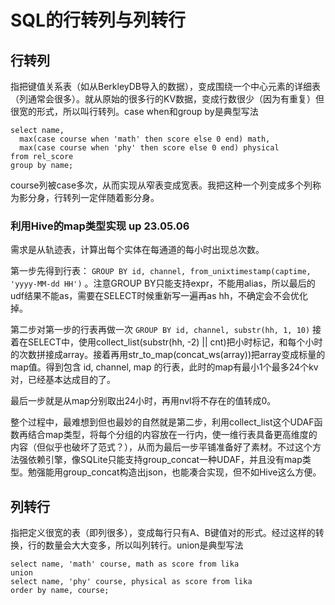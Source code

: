 # SQL的行转列与列转行

## 行转列

指把键值关系表（如从BerkleyDB导入的数据），变成围绕一个中心元素的详细表（列通常会很多）。就从原始的很多行的KV数据，变成行数很少（因为有重复）但很宽的形式，所以叫行转列。case when和group by是典型写法

```
select name,
  max(case course when 'math' then score else 0 end) math,
  max(case course when 'phy' then score else 0 end) physical
from rel_score
group by name;
```

course列被case多次，从而实现从窄表变成宽表。我把这种一个列变成多个列称为影分身，行转列一定伴随着影分身。

### 利用Hive的map类型实现 up 23.05.06

需求是从轨迹表，计算出每个实体在每通道的每小时出现总次数。

第一步先得到行表： `GROUP BY id, channel, from_unixtimestamp(captime, 'yyyy-MM-dd HH')` 。注意GROUP BY只能支持expr，不能用alias，所以最后的udf结果不能as，需要在SELECT时候重新写一遍再as hh，不确定会不会优化掉。

第二步对第一步的行表再做一次 `GROUP BY id, channel, substr(hh, 1, 10)` 接着在SELECT中，使用collect_list(substr(hh, -2) || cnt)把小时标记，和每个小时的次数拼接成array。接着再用str_to_map(concat_ws(array))把array变成标量的map值。得到包含 id, channel, map 的行表，此时的map有最小1个最多24个kv对，已经基本达成目的了。

最后一步就是从map分别取出24小时，再用nvl将不存在的值转成0。

整个过程中，最难想到但也最妙的自然就是第二步，利用collect_list这个UDAF函数再结合map类型，将每个分组的内容放在一行内，使一维行表具备更高维度的内容（但似乎也破坏了范式？），从而为最后一步平铺准备好了素材。不过这个方法强依赖引擎，像SQLite只能支持group_concat一种UDAF，并且没有map类型。勉强能用group_concat构造出json，也能凑合实现，但不如Hive这么方便。

## 列转行

指把定义很宽的表（即列很多），变成每行只有A、B键值对的形式。经过这样的转换，行的数量会大大变多，所以叫列转行。union是典型写法

```
select name, 'math' course, math as score from lika
union
select name, 'phy' course, physical as score from lika
order by name, course;
```
